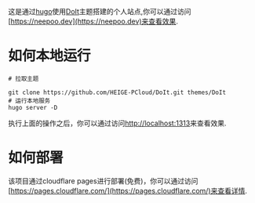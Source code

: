 这是通过[hugo](https://gohugo.io/)使用[DoIt](https://github.com/HEIGE-PCloud/DoIt)主题搭建的个人站点,你可以通过访问[https://neepoo.dev](https://neepoo.dev)来查看效果.

# 如何本地运行

```shell
# 拉取主题

git clone https://github.com/HEIGE-PCloud/DoIt.git themes/DoIt
# 运行本地服务
hugo server -D
```

执行上面的操作之后，你可以通过访问[http://localhost:1313](http://localhost:1313)来查看效果.

# 如何部署

该项目通过cloudflare pages进行部署(免费)，你可以通过访问[https://pages.cloudflare.com/](https://pages.cloudflare.com/)来查看详情.